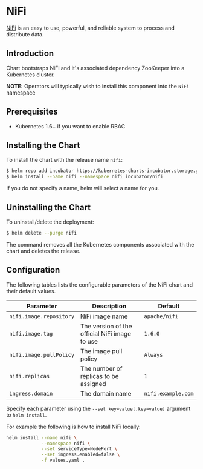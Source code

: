 # NiFi

[NiFi](https://nifi.apache.org/) is an easy to use, powerful, and reliable system to process and distribute data.

## Introduction

Chart bootstraps NiFi and it's associated dependency ZooKeeper into a Kubernetes cluster.

__NOTE:__ Operators will typically wish to install this component into the `NiFi` namespace

## Prerequisites

- Kubernetes 1.6+ if you want to enable RBAC

## Installing the Chart

To install the chart with the release name `nifi`:

```bash
$ helm repo add incubator https://kubernetes-charts-incubator.storage.googleapis.com/
$ helm install --name nifi --namespace nifi incubator/nifi
```

If you do not specify a name, helm will select a name for you.

## Uninstalling the Chart

To uninstall/delete the deployment:

```bash
$ helm delete --purge nifi
```

The command removes all the Kubernetes components associated with the chart and deletes the release.

## Configuration

The following tables lists the configurable parameters of the NiFi chart and their default values.

| Parameter                       | Description                                                          | Default                                   |
| ------------------------------- | -------------------------------------------------------------------- | ----------------------------------------- |
| `nifi.image.repository`         | NiFi image name                                                      | `apache/nifi`                             |
| `nifi.image.tag`                | The version of the official NiFi    image to use                     | `1.6.0`                                   |
| `nifi.image.pullPolicy`         | The image pull policy                                                | `Always`                                  |
| `nifi.replicas`                 | The number of replicas to be assigned                                | `1`                                       |
| `ingress.domain`                | The domain name                                                      | `nifi.example.com`                        |

Specify each parameter using the `--set key=value[,key=value]` argument to `helm install`.

For example the following is how to install NiFi locally:

```bash
helm install --name nifi \
             --namespace nifi \
             --set serviceType=NodePort \
             --set ingress.enabled=false \
             -f values.yaml .
```
